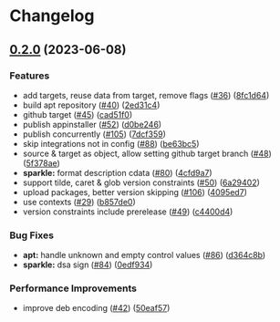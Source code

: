 # Changelog

## [0.2.0](https://github.com/abemedia/appcast/compare/v0.1.0...v0.2.0) (2023-06-08)


### Features

* add targets, reuse data from target, remove flags ([#36](https://github.com/abemedia/appcast/issues/36)) ([8fc1d64](https://github.com/abemedia/appcast/commit/8fc1d646415f4fb82a74872f6af8bfff0667781d))
* build apt repository ([#40](https://github.com/abemedia/appcast/issues/40)) ([2ed31c4](https://github.com/abemedia/appcast/commit/2ed31c4a9d690296ccf62535405d779a2e937d29))
* github target ([#45](https://github.com/abemedia/appcast/issues/45)) ([cad51f0](https://github.com/abemedia/appcast/commit/cad51f090a595e64c4748a68582f48d98ea65484))
* publish appinstaller ([#52](https://github.com/abemedia/appcast/issues/52)) ([d0be246](https://github.com/abemedia/appcast/commit/d0be2462cd54118634ca3789a4ab7425736173cc))
* publish concurrently ([#105](https://github.com/abemedia/appcast/issues/105)) ([7dcf359](https://github.com/abemedia/appcast/commit/7dcf359e63697fab37ddf81ddda5210f618c35e4))
* skip integrations not in config ([#88](https://github.com/abemedia/appcast/issues/88)) ([be63bc5](https://github.com/abemedia/appcast/commit/be63bc5f379bda44896c9be3271f93147a8cee54))
* source & target as object, allow setting github target branch ([#48](https://github.com/abemedia/appcast/issues/48)) ([5f378ae](https://github.com/abemedia/appcast/commit/5f378aefff81d112efbc6324fa0cc3e0459d3959))
* **sparkle:** format description cdata ([#80](https://github.com/abemedia/appcast/issues/80)) ([4cfd9a7](https://github.com/abemedia/appcast/commit/4cfd9a773ad9c7cbd41c735864c1fce809f0611e))
* support tilde, caret & glob version constraints ([#50](https://github.com/abemedia/appcast/issues/50)) ([6a29402](https://github.com/abemedia/appcast/commit/6a29402d48ebc8234d68ba84bbb29ff3f7651fe6))
* upload packages, better version skipping ([#106](https://github.com/abemedia/appcast/issues/106)) ([4095ed7](https://github.com/abemedia/appcast/commit/4095ed734f37d3c5ae8ee2bcafaf82f298408c64))
* use contexts ([#29](https://github.com/abemedia/appcast/issues/29)) ([b857de0](https://github.com/abemedia/appcast/commit/b857de0fd6d89610a5967c8f03b357b60e26e1a7))
* version constraints include prerelease ([#49](https://github.com/abemedia/appcast/issues/49)) ([c4400d4](https://github.com/abemedia/appcast/commit/c4400d46a952d19683640e4838b63c05aa6c4cc6))


### Bug Fixes

* **apt:** handle unknown and empty control values ([#86](https://github.com/abemedia/appcast/issues/86)) ([d364c8b](https://github.com/abemedia/appcast/commit/d364c8bfc7cb68a337153457fd499b1e88bfdeee))
* **sparkle:** dsa sign ([#84](https://github.com/abemedia/appcast/issues/84)) ([0edf934](https://github.com/abemedia/appcast/commit/0edf934139bc7d122e58e2f80d4f7cbf330e2c61))


### Performance Improvements

* improve deb encoding ([#42](https://github.com/abemedia/appcast/issues/42)) ([50eaf57](https://github.com/abemedia/appcast/commit/50eaf57082d1a3bcc9542af2aae2dc9bd4991480))
